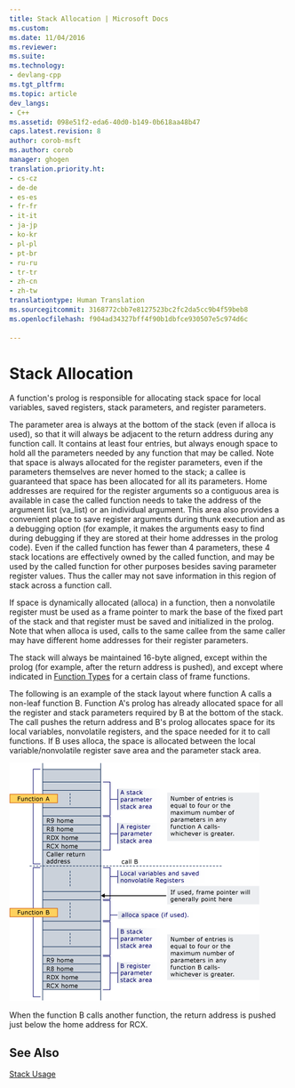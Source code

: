 ```yaml
---
title: Stack Allocation | Microsoft Docs
ms.custom: 
ms.date: 11/04/2016
ms.reviewer: 
ms.suite: 
ms.technology:
- devlang-cpp
ms.tgt_pltfrm: 
ms.topic: article
dev_langs:
- C++
ms.assetid: 098e51f2-eda6-40d0-b149-0b618aa48b47
caps.latest.revision: 8
author: corob-msft
ms.author: corob
manager: ghogen
translation.priority.ht:
- cs-cz
- de-de
- es-es
- fr-fr
- it-it
- ja-jp
- ko-kr
- pl-pl
- pt-br
- ru-ru
- tr-tr
- zh-cn
- zh-tw
translationtype: Human Translation
ms.sourcegitcommit: 3168772cbb7e8127523bc2fc2da5cc9b4f59beb8
ms.openlocfilehash: f904ad34327bff4f90b1dbfce930507e5c974d6c

---
```

# Stack Allocation
A function's prolog is responsible for allocating stack space for local variables, saved registers, stack parameters, and register parameters.  
  
 The parameter area is always at the bottom of the stack (even if alloca is used), so that it will always be adjacent to the return address during any function call. It contains at least four entries, but always enough space to hold all the parameters needed by any function that may be called. Note that space is always allocated for the register parameters, even if the parameters themselves are never homed to the stack; a callee is guaranteed that space has been allocated for all its parameters. Home addresses are required for the register arguments so a contiguous area is available in case the called function needs to take the address of the argument list (va_list) or an individual argument. This area also provides a convenient place to save register arguments during thunk execution and as a debugging option (for example, it makes the arguments easy to find during debugging if they are stored at their home addresses in the prolog code). Even if the called function has fewer than 4 parameters, these 4 stack locations are effectively owned by the called function, and may be used by the called function for other purposes besides saving parameter register values.  Thus the caller may not save information in this region of stack across a function call.  
  
 If space is dynamically allocated (alloca) in a function, then a nonvolatile register must be used as a frame pointer to mark the base of the fixed part of the stack and that register must be saved and initialized in the prolog. Note that when alloca is used, calls to the same callee from the same caller may have different home addresses for their register parameters.  
  
 The stack will always be maintained 16-byte aligned, except within the prolog (for example, after the return address is pushed), and except where indicated in [Function Types](../build/function-types.md) for a certain class of frame functions.  
  
 The following is an example of the stack layout where function A calls a non-leaf function B. Function A's prolog has already allocated space for all the register and stack parameters required by B at the bottom of the stack. The call pushes the return address and B's prolog allocates space for its local variables, nonvolatile registers, and the space needed for it to call functions. If B uses alloca, the space is allocated between the local variable/nonvolatile register save area and the parameter stack area.  
  
 ![AMD conversion example](../build/media/vcamd_conv_ex_5.png "vcAmd_conv_ex_5")  
  
 When the function B calls another function, the return address is pushed just below the home address for RCX.  
  
## See Also  
 [Stack Usage](../build/stack-usage.md)


<!--HONumber=Jan17_HO2-->


